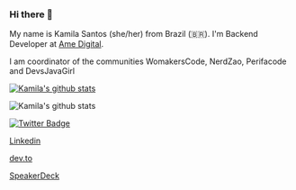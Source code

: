 ### Hi there 👋


My name is Kamila Santos (she/her) from Brazil (🇧🇷). I'm Backend Developer at [Ame Digital](https://www.amedigital.com/). 

I am coordinator of the communities WomakersCode, NerdZao, Perifacode and DevsJavaGirl


[![Kamila's github stats](https://github-readme-stats.vercel.app/api?username=Kamilahsantos)](https://github.com/anuraghazra/github-readme-stats)

![Kamila's github stats](https://github-readme-stats.vercel.app/api?username=Kamilahsantos&show_icons=true)



[![Twitter Badge](https://img.shields.io/twitter/url?style=social&url=https%3A%2F%2Ftwitter.com%2Fkamilah_santos)](https://twitter.com/kamilah_santos)

[Linkedin](https://www.linkedin.com/in/kamila-santos-oliveira/)

[dev.to](https://dev.to/kamilahsantos)

[SpeakerDeck](https://speakerdeck.com/kamilahsantos)


